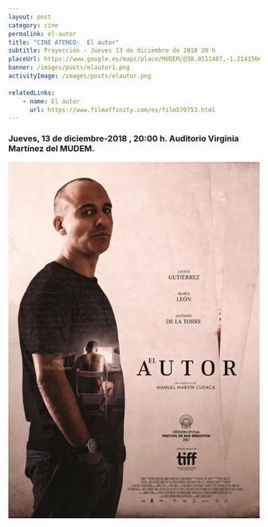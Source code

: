 ```yaml
---
layout: post
category: cine
permalink: el-autor
title: "CINE ATENEO:  El autor"
subtitle: Proyección - Jueves 13 de diciembre de 2018 20 h
placeUrl: https://www.google.es/maps/place/MUDEM/@38.0511487,-1.2141566,15z/data=!4m5!3m4!1s0x0:0xde6031502e1b4fbc!8m2!3d38.0511487!4d-1.2141566
banner: /images/posts/elautor1.png
activityImage: /images/posts/elautor.png

relatedLinks: 
    - name: El autor
      url: https://www.filmaffinity.com/es/film570753.html
---
```


### Jueves, 13 de diciembre-2018 , 20:00 h. Auditorio Virginia Martínez del MUDEM.


![cartel](/images/posts/elautor1.png)
